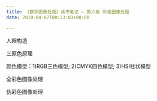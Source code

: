 ```yaml
---
title: 《数字图像处理》读书笔记 – 第六章 彩色图像处理
date: 2010-04-07T08:23:03+00:00

---
```

人眼构造

三原色原理

颜色模型：1)RGB三色模型; 2)CMYK四色模型; 3)HSI柱状模型

全彩色图像处理

伪彩色图像处理
